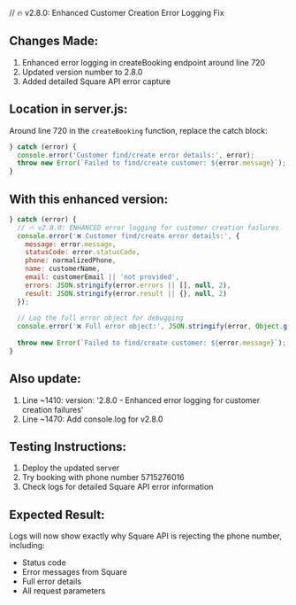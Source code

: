 // 🔥 v2.8.0: Enhanced Customer Creation Error Logging Fix

## Changes Made:
1. Enhanced error logging in createBooking endpoint around line 720
2. Updated version number to 2.8.0
3. Added detailed Square API error capture

## Location in server.js:
Around line 720 in the `createBooking` function, replace the catch block:

```javascript
} catch (error) {
  console.error('Customer find/create error details:', error);
  throw new Error(`Failed to find/create customer: ${error.message}`);
}
```

## With this enhanced version:

```javascript
} catch (error) {
  // 🔥 v2.8.0: ENHANCED error logging for customer creation failures
  console.error('❌ Customer find/create error details:', {
    message: error.message,
    statusCode: error.statusCode,
    phone: normalizedPhone,
    name: customerName,
    email: customerEmail || 'not provided',
    errors: JSON.stringify(error.errors || [], null, 2),
    result: JSON.stringify(error.result || {}, null, 2)
  });
  
  // Log the full error object for debugging
  console.error('❌ Full error object:', JSON.stringify(error, Object.getOwnPropertyNames(error), 2));
  
  throw new Error(`Failed to find/create customer: ${error.message}`);
}
```

## Also update:
1. Line ~1410: version: '2.8.0 - Enhanced error logging for customer creation failures'
2. Line ~1470: Add console.log for v2.8.0

## Testing Instructions:
1. Deploy the updated server
2. Try booking with phone number 5715276016
3. Check logs for detailed Square API error information

## Expected Result:
Logs will now show exactly why Square API is rejecting the phone number, including:
- Status code
- Error messages from Square
- Full error details
- All request parameters
